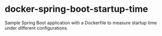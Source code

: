 # docker-spring-boot-startup-time
Sample Spring Boot application with a Dockerfile to measure startup time under different configurations.
